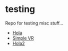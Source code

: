 # testing
Repo for testing misc stuff...

* [Hola](hola.html)
* [Simple VR](simplevr.html)
* [Hola2](prueba1.html)
